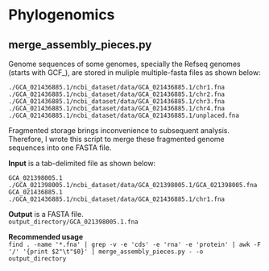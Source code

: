 # Phylogenomics

## merge_assembly_pieces.py
Genome sequences of some genomes, specially the Refseq genomes (starts with GCF_), are stored in muliple multiple-fasta files as shown below:

```
./GCA_021436885.1/ncbi_dataset/data/GCA_021436885.1/chr1.fna    
./GCA_021436885.1/ncbi_dataset/data/GCA_021436885.1/chr2.fna    
./GCA_021436885.1/ncbi_dataset/data/GCA_021436885.1/chr3.fna    
./GCA_021436885.1/ncbi_dataset/data/GCA_021436885.1/chr4.fna    
./GCA_021436885.1/ncbi_dataset/data/GCA_021436885.1/unplaced.fna
```
Fragmented storage brings inconvenience to subsequent analysis. Therefore, I wrote this script to merge these fragmented genome sequences into one FASTA file.


**Input** is a tab-delimited file as shown below:
```
GCA_021398005.1    ./GCA_021398005.1/ncbi_dataset/data/GCA_021398005.1/GCA_021398005.fna
GCA_021436885.1    ./GCA_021436885.1/ncbi_dataset/data/GCA_021436885.1/chr1.fna
```

**Output** is a FASTA file.   
``output_directory/GCA_021398005.1.fna``

**Recommended usage**    
``
find . -name '*.fna' | grep -v -e 'cds' -e 'rna' -e 'protein' | awk -F '/' '{print $2"\t"$0}' | merge_assembly_pieces.py - -o output_directory
``

